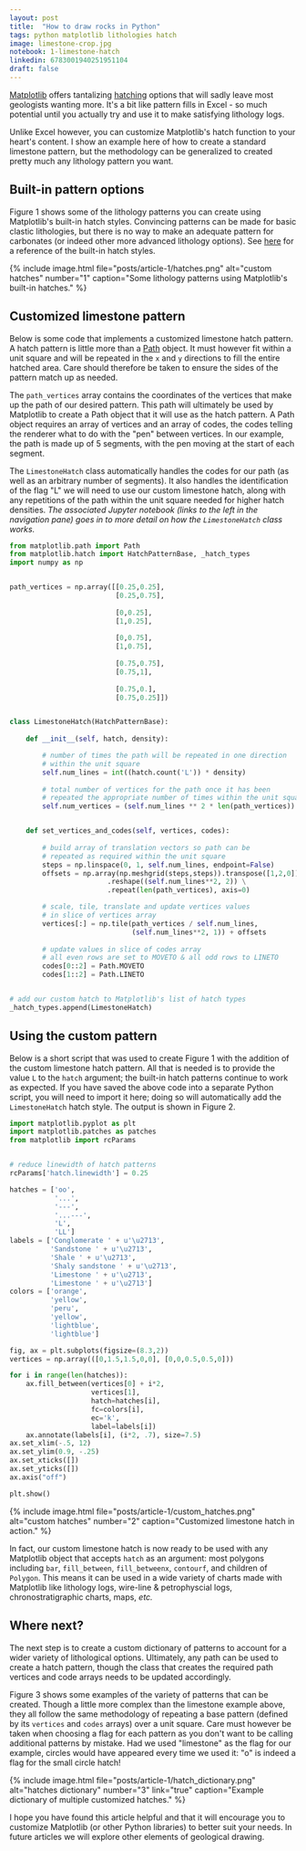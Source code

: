 ```yaml
---
layout: post
title:  "How to draw rocks in Python"
tags: python matplotlib lithologies hatch
image: limestone-crop.jpg
notebook: 1-limestone-hatch
linkedin: 6783001940251951104
draft: false
---
```


[Matplotlib](https://matplotlib.org) offers tantalizing [hatching](https://matplotlib.org/stable/gallery/shapes_and_collections/hatch_demo.html) options that will sadly leave most geologists wanting more. It's a bit like pattern fills in Excel - so much potential until you actually try and use it to make satisfying lithology logs. 

Unlike Excel however, you can customize Matplotlib's hatch function to your heart's content. I show an example here of how to create a standard limestone pattern, but the methodology can be generalized to created pretty much any lithology pattern you want.

<!--more-->

## Built-in pattern options

Figure 1 shows some of the lithology patterns you can create using Matplotlib's built-in hatch styles. Convincing patterns can be made for basic clastic lithologies, but there is no way to make an adequate pattern for carbonates (or indeed other more advanced lithology options). See [here](https://matplotlib.org/stable/gallery/shapes_and_collections/hatch_style_reference.html) for a reference of the built-in hatch styles.

{% include image.html file="posts/article-1/hatches.png"
alt="custom hatches" number="1"
caption="Some lithology patterns using Matplotlib's built-in hatches." %}

## Customized limestone pattern

Below is some code that implements a customized limestone hatch pattern. A hatch pattern is little more than a [Path](https://matplotlib.org/stable/api/path_api.html#matplotlib.path.Path) object. It must however fit within a unit square and will be repeated in the `x` and `y` directions to fill the entire hatched area. Care should therefore be taken to ensure the sides of the pattern match up as needed. 

The `path_vertices` array contains the coordinates of the vertices that make up the path of our desired pattern. This path will ultimately be used by Matplotlib to create a Path object that it will use as the hatch pattern. A Path object requires an array of vertices and an array of codes, the codes telling the renderer what to do with the "pen" between vertices. In our example, the path is made up of 5 segments, with the pen moving at the start of each segment. 

The `LimestoneHatch` class automatically handles the codes for our path (as well as an arbitrary number of segments). It also handles the identification of the flag "L" we will need to use our custom limestone hatch, along with any repetitions of the path within the unit square needed for higher hatch densities. *The associated Jupyter notebook (links to the left in the navigation pane) goes in to more detail on how the `LimestoneHatch` class works.*

```python
from matplotlib.path import Path
from matplotlib.hatch import HatchPatternBase, _hatch_types
import numpy as np


path_vertices = np.array([[0.25,0.25],
                          [0.25,0.75],
            
                          [0,0.25],
                          [1,0.25],
                             
                          [0,0.75],
                          [1,0.75],
                             
                          [0.75,0.75],
                          [0.75,1],
                             
                          [0.75,0.],
                          [0.75,0.25]])


class LimestoneHatch(HatchPatternBase):
    
    def __init__(self, hatch, density):

        # number of times the path will be repeated in one direction
        # within the unit square
        self.num_lines = int((hatch.count('L')) * density)   
        
        # total number of vertices for the path once it has been
        # repeated the appropriate number of times within the unit square
        self.num_vertices = (self.num_lines ** 2 * len(path_vertices))


    def set_vertices_and_codes(self, vertices, codes):
        
        # build array of translation vectors so path can be
        # repeated as required within the unit square
        steps = np.linspace(0, 1, self.num_lines, endpoint=False)
        offsets = np.array(np.meshgrid(steps,steps)).transpose([1,2,0]) \
                        .reshape((self.num_lines**2, 2)) \
                        .repeat(len(path_vertices), axis=0)

        # scale, tile, translate and update vertices values 
        # in slice of vertices array
        vertices[:] = np.tile(path_vertices / self.num_lines, 
                              (self.num_lines**2, 1)) + offsets
        
        # update values in slice of codes array
        # all even rows are set to MOVETO & all odd rows to LINETO
        codes[0::2] = Path.MOVETO
        codes[1::2] = Path.LINETO


# add our custom hatch to Matplotlib's list of hatch types
_hatch_types.append(LimestoneHatch)
```

## Using the custom pattern

Below is a short script that was used to create Figure 1 with the addition of the custom limestone hatch pattern. All that is needed is to provide the value `L` to the `hatch` argument; the built-in hatch patterns continue to work as expected. If you have saved the above code into a separate Python script, you will need to import it here; doing so will automatically add the `LimestoneHatch` hatch style. The output is shown in Figure 2.

```python
import matplotlib.pyplot as plt
import matplotlib.patches as patches
from matplotlib import rcParams


# reduce linewidth of hatch patterns
rcParams['hatch.linewidth'] = 0.25

hatches = ['oo', 
           '...',
           '---',
           '...---',
           'L',
           'LL']
labels = ['Conglomerate ' + u'\u2713',
          'Sandstone ' + u'\u2713',
          'Shale ' + u'\u2713',
          'Shaly sandstone ' + u'\u2713',
          'Limestone ' + u'\u2713',
          'Limestone ' + u'\u2713']
colors = ['orange',
          'yellow',
          'peru',
          'yellow',
          'lightblue',
          'lightblue']

fig, ax = plt.subplots(figsize=(8.3,2))
vertices = np.array(([0,1.5,1.5,0,0], [0,0,0.5,0.5,0]))

for i in range(len(hatches)):
    ax.fill_between(vertices[0] + i*2, 
                    vertices[1], 
                    hatch=hatches[i], 
                    fc=colors[i],
                    ec='k',
                    label=labels[i])
    ax.annotate(labels[i], (i*2, .7), size=7.5)
ax.set_xlim(-.5, 12)
ax.set_ylim(0.9, -.25)
ax.set_xticks([])
ax.set_yticks([])
ax.axis("off")

plt.show()
```


{% include image.html file="posts/article-1/custom_hatches.png"
alt="custom hatches" number="2"
caption="Customized limestone hatch in action." %}

In fact, our custom limestone hatch is now ready to be used with any Matplotlib object that accepts `hatch` as an argument: most polygons including `bar`, `fill_between`, `fill_betweenx`, `contourf`, and children of `Polygon`. This means it can be used in a wide variety of charts made with Matplotlib like lithology logs, wire-line & petrophyscial logs, chronostratigraphic charts, maps, _etc._

## Where next?

The next step is to create a custom dictionary of patterns to account for a wider variety of lithological options. Ultimately, any path can be used to create a hatch pattern, though the class that creates the required path vertices and code arrays needs to be updated accordingly.

Figure 3 shows some examples of the variety of patterns that can be created. Though a little more complex than the limestone example above, they all follow the same methodology of repeating a base pattern (defined by its `vertices` and `codes` arrays) over a unit square. Care must however be taken when choosing a flag for each pattern as you don't want to be calling additional patterns by mistake. Had we used "limestone" as the flag for our example, circles would have appeared every time we used it: "o" is indeed a flag for the small circle hatch!

{% include image.html file="posts/article-1/hatch_dictionary.png"
alt="hatches dictionary" number="3"  link="true"
caption="Example dictionary of multiple customized hatches." %}

I hope you have found this article helpful and that it will encourage you to customize Matplotlib (or other Python libraries) to better suit your needs. In future articles we will explore other elements of geological drawing.